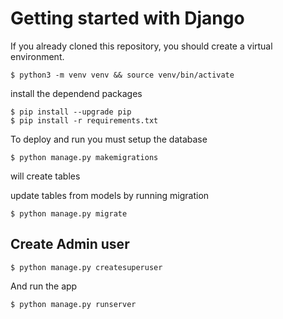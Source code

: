 # Getting started with Django

If you already cloned this repository, you should create a virtual environment.

```
$ python3 -m venv venv && source venv/bin/activate
```
install the dependend packages
```
$ pip install --upgrade pip
$ pip install -r requirements.txt
```

To deploy and run you must setup the database

```
$ python manage.py makemigrations
```

will create tables

update tables from models by running migration 

```
$ python manage.py migrate
```

## Create Admin user

```
$ python manage.py createsuperuser
```

And run the app
```
$ python manage.py runserver
```
